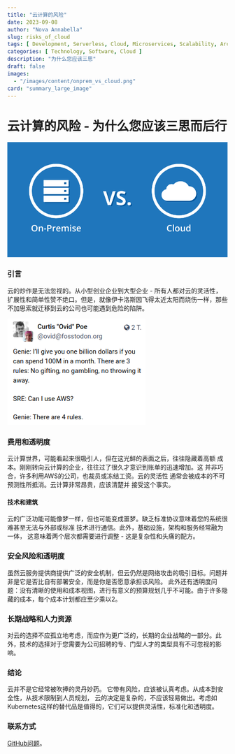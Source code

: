 ```yaml
---
title: "云计算的风险"
date: 2023-09-08
author: "Nova Annabella"
slug: risks_of_cloud
tags: [ Development, Serverless, Cloud, Microservices, Scalability, Architecture, Infrastructure ]
categories: [ Technology, Software, Cloud ]
description: "为什么您应该三思"
draft: false
images:
  - "/images/content/onprem_vs_cloud.png"
card: "summary_large_image"
---
```



# 云计算的风险 - 为什么您应该三思而后行

![aws_costs_twitter_1](/images/content/onprem_vs_cloud.png)

### 引言

云的炒作是无法忽视的。从小型创业企业到大型企业 - 所有人都对云的灵活性，扩展性和简单性赞不绝口。但是，就像伊卡洛斯因飞得太近太阳而烧伤一样，那些不加思索就迁移到云的公司也可能遇到危险的陷阱。

![aws_costs_twitter_1](/images/content/aws_costs_twitter_1.png)


### 费用和透明度

云计算世界，可能看起来很吸引人，但在这光鲜的表面之后，往往隐藏着高额 成本。刚刚转向云计算的企业，往往过了很久才意识到账单的迅速增加。这 并非巧合，许多利用AWS的公司，也裁员或冻结工资。云的灵活性
通常会被成本的不可预测性所抵消。云计算非常昂贵，应该清楚并 接受这个事实。

#### 技术和建筑

云的广泛功能可能像梦一样，但也可能变成噩梦。缺乏标准协议意味着您的系统很难甚至无法与外部或标准
技术进行通信。此外，基础设施，架构和服务经常融为一体，
这意味着两个层次都需要进行调整 - 这是复杂性和头痛的配方。


### 安全风险和透明度

虽然云服务提供商提供广泛的安全机制，但云仍然是网络攻击的吸引目标。问题并非是它是否比自有部署安全，而是你是否愿意承担该风险。
此外还有透明度问题：没有清晰的使用和成本视图，进行有意义的预算规划几乎不可能。由于许多隐藏的成本，每个成本计划都应至少乘以2。

### 长期战略和人力资源

对云的选择不应孤立地考虑，而应作为更广泛的，长期的企业战略的一部分。此外，技术的选择对于您需要为公司招聘的专、门型人才的类型具有不可忽视的影响。

### 结论

云并不是它经常被吹捧的灵丹妙药。 它带有风险，应该被认真考虑。从成本到安全性，从技术限制到人员规划， 云的决定是复杂的，不应该轻易做出。考虑如Kubernetes这样的替代品是值得的，它们可以提供灵活性，标准化和透明度。

### 联系方式

[GitHub问题](https://github.com/NovaAnnabella/the_unspoken/issues/new/choose)。
